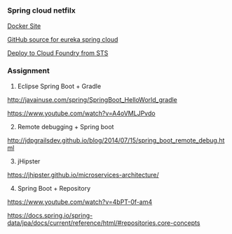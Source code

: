 # 


### Spring cloud netfilx

[Docker Site](https://hub.docker.com/explore/)

[GitHub source for eureka spring cloud](https://github.com/spring-cloud-samples/eureka)


[Deploy to Cloud Foundry from STS](https://spring.io/guides/gs/sts-cloud-foundry-deployment/)


### Assignment

1) Eclipse Spring Boot + Gradle

http://javainuse.com/spring/SpringBoot_HelloWorld_gradle

https://www.youtube.com/watch?v=A4oVMLJPvdo

2) Remote debugging + Spring boot

http://jdpgrailsdev.github.io/blog/2014/07/15/spring_boot_remote_debug.html


3) jHipster

https://jhipster.github.io/microservices-architecture/


4) Spring Boot + Repository

https://www.youtube.com/watch?v=4bPT-0f-am4

https://docs.spring.io/spring-data/jpa/docs/current/reference/html/#repositories.core-concepts
